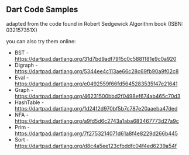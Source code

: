 ## Dart Code Samples 

adapted from the code found in Robert Sedgewick Algorithm book (ISBN: 032157351X)

you can also try them online:

- BST - https://dartpad.dartlang.org/31d7bd9adf7915c0c5881181e9c0a920
- Digraph - https://dartpad.dartlang.org/5344ee4c113ae66c28c69fb90a9f02c8
- Eval - https://dartpad.dartlang.org/e0492559f66fd5645283535f47e21641
- Graph - https://dartpad.dartlang.org/46231500bbd2f0498ef674ab465c70d3
- HashTable - https://dartpad.dartlang.org/1d24f2d970bf5b7c787e20aaeba47ded
- NFA - https://dartpad.dartlang.org/a9fd5d6c2743a1aba683467773d27a9c
- Prim - https://dartpad.dartlang.org/7f2753214071d61a8f4e8229d266b445
- Sort - https://dartpad.dartlang.org/d8c4a5ee123cfbddfc04f4ed6239a54f
